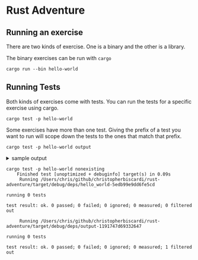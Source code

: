 # Rust Adventure

## Running an exercise

There are two kinds of exercise. One is a binary and the other is a library.

The binary exercises can be run with `cargo`

```shell
cargo run --bin hello-world
```

## Running Tests

Both kinds of exercises come with tests. You can run the tests for a specific exercise using cargo.

```shell
cargo test -p hello-world
```

Some exercises have more than one test. Giving the prefix of a test you want to run will scope down the tests to the ones that match that prefix.

```shell
cargo test -p hello-world output
```

<details>
<summary>sample output</summary>

```````shell
    Finished test [unoptimized + debuginfo] target(s) in 0.03s
     Running /Users/chris/github/christopherbiscardi/rust-adventure/target/debug/deps/hello_world-5edb99e9dd6fe5cd

running 0 tests

test result: ok. 0 passed; 0 failed; 0 ignored; 0 measured; 0 filtered out

     Running /Users/chris/github/christopherbiscardi/rust-adventure/target/debug/deps/output-1191747d69332647

running 1 test
test hello_world_output ... FAILED

failures:

---- hello_world_output stdout ----
thread 'hello_world_output' panicked at 'Unexpected stdout, failed var - original <= 0
├── original: Hello, World!
├── actual distance: 2
├── diff: Hello, World!
Welcome to Rust!

└── var as str: Welcome to Rust!

command=`"/Users/chris/github/christopherbiscardi/rust-adventure/target/debug/hello-world"`
code=0
stdout=```Welcome to Rust!```
stderr=``````
', /Users/chris/.cargo/registry/src/github.com-1ecc6299db9ec823/assert_cmd-1.0.1/src/assert.rs:342:17
note: run with `RUST_BACKTRACE=1` environment variable to display a backtrace


failures:
    hello_world_output

test result: FAILED. 0 passed; 1 failed; 0 ignored; 0 measured; 0 filtered out

error: test failed, to rerun pass '-p hello-world --test output'
```````

</details>

```shell
cargo test -p hello-world nonexisting
    Finished test [unoptimized + debuginfo] target(s) in 0.09s
     Running /Users/chris/github/christopherbiscardi/rust-adventure/target/debug/deps/hello_world-5edb99e9dd6fe5cd

running 0 tests

test result: ok. 0 passed; 0 failed; 0 ignored; 0 measured; 0 filtered out

     Running /Users/chris/github/christopherbiscardi/rust-adventure/target/debug/deps/output-1191747d69332647

running 0 tests

test result: ok. 0 passed; 0 failed; 0 ignored; 0 measured; 1 filtered out
```
